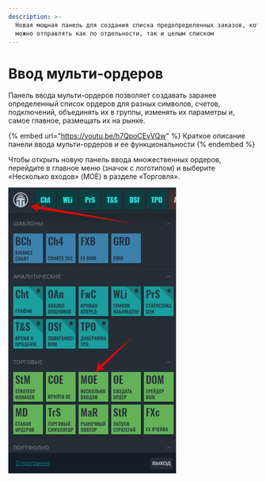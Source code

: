 ```yaml
---
description: >-
  Новая мощная панель для создания списка предопределенных заказов, который
  можно отправлять как по отдельности, так и целым списком
---
```


# Ввод мульти-ордеров

Панель ввода мульти-ордеров позволяет создавать заранее определенный список ордеров для разных символов, счетов, подключений, объединять их в группы, изменять их параметры и, самое главное, размещать их на рынке.

{% embed url="https://youtu.be/h7QpoCEvVQw" %}
Краткое описание панели ввода мульти-ордеров и ее функциональности
{% endembed %}

Чтобы открыть новую панель ввода множественных ордеров, перейдите в главное меню (значок с логотипом) и выберите «Несколько входов» (MOE) в разделе «Торговля».

![](../.gitbook/assets/menyu-panel-neskolko-vkhodov.png)
